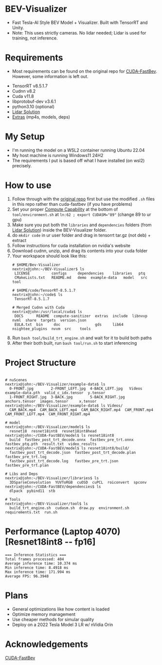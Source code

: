 # BEV-Visualizer
- Fast Tesla-AI Style BEV Model + Visualizer. Built with TensorRT and Unity.
- Note: This uses strictly cameras. No lidar needed; Lidar is used for training, not inference.

# Requirements
* Most requirements can be found on the original repo for [CUDA-FastBev](https://github.com/Mandylove1993/CUDA-FastBEV). However, some information is left out.
- TensorRT v8.5.1.7
- Cudnn v8.2
- Cuda v11.8
- libprotobuf-dev v3.6.1
- python3.10 (optional)
- [Lidar Solution](https://github.com/NVIDIA-AI-IOT/Lidar_AI_Solution)
- [Extras](https://files.nextrix.xyz/share/g5QqMsTF) (mp4s, models, deps)

# My Setup
* I'm running the model on a WSL2 container running Ubuntu 22.04
* My host machine is running Windows11 24H2
* The requirements I put is based off what I have installed (on wsl2) precisely.

# How to use
1. Follow through with the [original repo](https://github.com/Mandylove1993/CUDA-FastBEV) first but use the modified ```.sh``` files in this repo rather than cuda-fastbev (if you have problems)
2. Set your proper [Compute Capability](https://developer.nvidia.com/cuda-gpus#compute) at the bottom of ```tool/environment.sh``` at ```ln:62 ; export CUDASM="89"``` (change 89 to ur gpu)
3. Make sure you put both the ```libraries``` and ```dependencies``` folders (from [Lidar Solution](https://github.com/NVIDIA-AI-IOT/Lidar_AI_Solution))  inside the BEV-Visualizer folder.
4. do ```mkdir code``` in ur user folder and drag in tensorrt tar.gz (not deb) + extract
5. Follow instructions for cuda installation on nvidia's website
6. Download cudnn, unzip, and drag its contents into your cuda folder
7. Your workspace should look like this:
   ```
   # $HOME/Bev-Visualizer
   nextrix@john:~/BEV-Visualizer$ ls
    LICENSE          configs     dependencies    libraries   ptq
    CMakeLists.txt   README.md   demo  example-data   model   src   tool

   # $HOME/code/TensorRT-8.5.1.7
   nextrix@john:~/code$ ls
    TensorRT-8.5.1.7

   # Merged Cudnn with Cuda
   nextrix@john:/usr/local/cuda$ ls
    DOCS      README  compute-sanitizer  extras  include  libnvvp           nvml  share  targets  version.json
    EULA.txt  bin     doc                gds     lib64    nsightee_plugins  nvvm  src    tools
   ```
8. Run ```bash tool/build_trt_engine.sh``` and wait for it to build both paths
9. After their both built, run ```bash tool/run.sh``` to start inferencing

# Project Structure
```

# nuScenes
nextrix@john:~/BEV-Visualizer/example-data$ ls
  0-FRONT.jpg        2-FRONT_LEFT.jpg  4-BACK_LEFT.jpg   Videos          example-data.pth  valid_c_idx.tensor  y.tensor
  1-FRONT_RIGHT.jpg  3-BACK.jpg        5-BACK_RIGHT.jpg  anchors.tensor  images.tensor     x.tensor
nextrix@john:~/BEV-Visualizer/example-data$ ls Videos/
  CAM_BACK.mp4  CAM_BACK_LEFT.mp4  CAM_BACK_RIGHT.mp4  CAM_FRONT.mp4  CAM_FRONT_LEFT.mp4  CAM_FRONT_RIGHT.mp4

# model
nextrix@john:~/BEV-Visualizer/model$ ls
  resnet18  resnet18int8  resnet18int8head
nextrix@john:~/CUDA-FastBEV/model$ ls resnet18int8
  build  fastbev_post_trt_decode.onnx  fastbev_pre_trt.onnx  fastbev_ptq.pth  result.txt  video_results
nextrix@john:~/CUDA-FastBEV/model$ ls resnet18int8/build/
  fastbev_post_trt_decode.json  fastbev_post_trt_decode.plan  fastbev_pre_trt.log
  fastbev_post_trt_decode.log   fastbev_pre_trt.json          fastbev_pre_trt.plan

# Libs and Deps
nextrix@john:~/BEV-Visualizer/libraries$ ls
  3DSparseConvolution  YUVToRGB  cuOSD  cuPCL  roiconvert  spconv
nextrix@john:~/CUDA-FastBEV/dependencies$ ls
  dlpack  pybind11  stb

# Tools
nextrix@john:~/BEV-Visualizer/tool$ ls
  build_trt_engine.sh  cudasm.sh  draw.py  environment.sh  requirements.txt  run.sh
```

# Performance (Laptop 4070) [Resnet18int8 -- fp16]
```
=== Inference Statistics ===
Total frames processed: 404
Average inference time: 10.374 ms
Min inference time: 8.4918 ms
Max inference time: 171.994 ms
Average FPS: 96.3948
```

# Plans
- General optimizations like how content is loaded
- Optimize memory management
- Use cheaper methods for simular quality
- Deploy on a 2022 Tesla Model 3 LR w/ nVidia Orin
  
# Acknowledgements
[CUDA-FastBev](https://github.com/Mandylove1993/CUDA-FastBEV)
